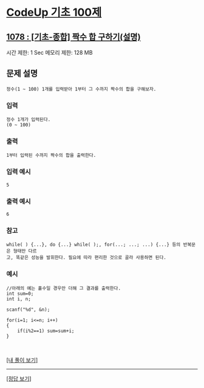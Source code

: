# [CodeUp 기초 100제](https://codeup.kr/problem.php)

## [1078 : [기초-종합] 짝수 합 구하기(설명)](https://codeup.kr/problem.php?id=1078)

시간 제한: 1 Sec 메모리 제한: 128 MB

## 문제 설명

    정수(1 ~ 100) 1개를 입력받아 1부터 그 수까지 짝수의 합을 구해보자.

### 입력

    정수 1개가 입력된다.
    (0 ~ 100)

### 출력

    1부터 입력된 수까지 짝수의 합을 출력한다.

### 입력 예시

    5

### 출력 예시

    6

### 참고

    while( ) {...}, do {...} while( );, for(...; ...; ...) {...} 등의 반복문은 형태만 다르
    고, 똑같은 성능을 발휘한다. 필요에 따라 편리한 것으로 골라 사용하면 된다.

### 예시

    //아래의 예는 홀수일 경우만 더해 그 결과를 출력한다.
    int sum=0;
    int i, n;
    
    scanf("%d", &n);

    for(i=1; i<=n; i++)
    {
        if(i%2==1) sum=sum+i;
    }

</br>

[[내 풀이 보기]](https://github.com/flexboni/code_up/blob/master/1078/myCode.cpp)

---

[[정답 보기]](https://codeup.kr/showsource.php?id=425102)